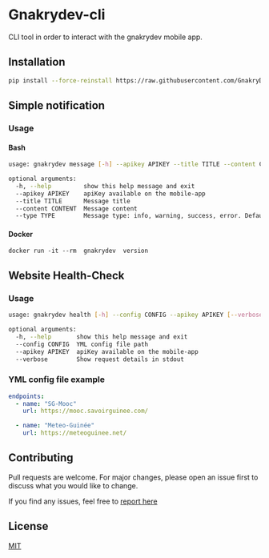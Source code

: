# Gnakrydev-cli

CLI tool in order to interact with the gnakrydev mobile app.

## Installation
``` bash
pip install --force-reinstall https://raw.githubusercontent.com/GnakryDev/gnakrydev-cli/main/release/gnakrydev-0.1.3-py3-none-any.whl
```
## Simple notification

### Usage

#### Bash
``` bash
usage: gnakrydev message [-h] --apikey APIKEY --title TITLE --content CONTENT [--type TYPE]

optional arguments:
  -h, --help         show this help message and exit
  --apikey APIKEY    apiKey available on the mobile-app
  --title TITLE      Message title
  --content CONTENT  Message content
  --type TYPE        Message type: info, warning, success, error. Default= info
```

#### Docker
```
docker run -it --rm  gnakrydev  version
```
## Website Health-Check
### Usage
``` bash
usage: gnakrydev health [-h] --config CONFIG --apikey APIKEY [--verbose]

optional arguments:
  -h, --help       show this help message and exit
  --config CONFIG  YML config file path
  --apikey APIKEY  apiKey available on the mobile-app
  --verbose        Show request details in stdout
```

### YML config file example
``` yaml
endpoints:
  - name: "SG-Mooc"
    url: https://mooc.savoirguinee.com/

  - name: "Meteo-Guinée"
    url: https://meteoguinee.net/
```
## Contributing
Pull requests are welcome. For major changes, please open an issue first to discuss what you would like to change.

If you find any issues, feel free to  [report here](https://github.com/GnakryDev/gnakrydev-cli/issues)

## License
[MIT](https://choosealicense.com/licenses/mit/)
